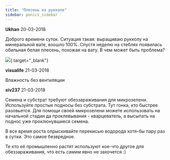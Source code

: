 ```yaml
---
title: "Плесень на рукколе"
sidebar: ponics_sidebar
---
```


**Ukhan** 20-03-2018

Доброго времени суток. Ситуация такая: выращиваю рукколу на минеральной вате, взошло 100%. Спустя неделю на стеблях появилась обильная белая плесень, похожая на вату. В чем может быть проблема?

[![](/attachimages/18569_IMG_20180320_123225.jpg)](https://t.me/ponics_ru_files/19168){:target="_blank"}

**visualife** 21-03-2018

Влажность без вентиляции 


**siv237** 21-03-2018

Семена и субстрат требуют обеззараживания для микрозелени. Используйте простые подносы без субстрата. Тут гонка, кто быстрее разовьется. Для помощи своей микрозелени можете использовать на начальной стадии да проклевывания - кварцеватель, а высыпать на поднос уже проклюнувшиеся семена. 

В все время роста опрыскивайте перекисью водорода хотя-бы пару раз в сутки. Это самое безвредное.

Те кто её промышленно растят используют кое-что другое для обеззараживания, что есть самим явно не захочется :)


